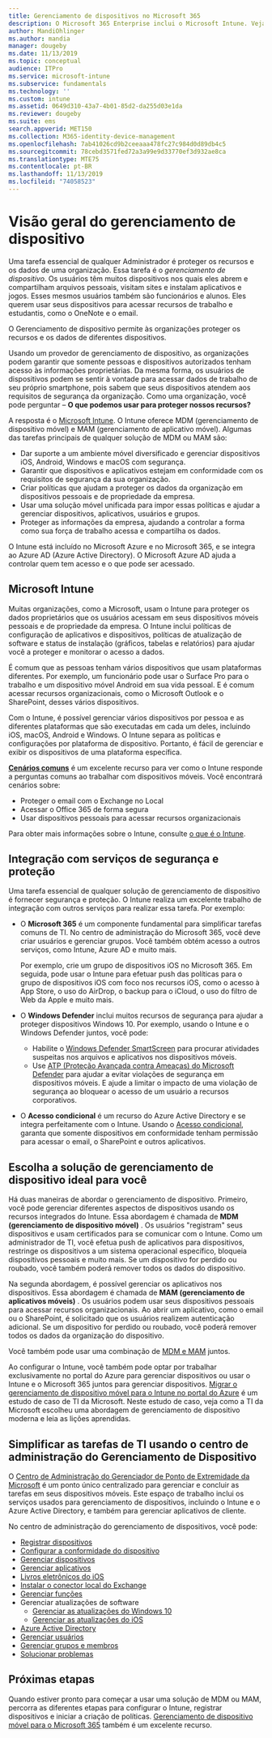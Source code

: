 ```yaml
---
title: Gerenciamento de dispositivos no Microsoft 365
description: O Microsoft 365 Enterprise inclui o Microsoft Intune. Veja como o Intune fornece gerenciamento de dispositivo móvel e gerenciamento de aplicativos móveis para a sua organização. Leia cenários comuns e use o Intune para implantar o Microsoft 365 em seu ambiente.
author: MandiOhlinger
ms.author: mandia
manager: dougeby
ms.date: 11/13/2019
ms.topic: conceptual
audience: ITPro
ms.service: microsoft-intune
ms.subservice: fundamentals
ms.technology: ''
ms.custom: intune
ms.assetid: 0649d310-43a7-4b01-85d2-da255d03e1da
ms.reviewer: dougeby
ms.suite: ems
search.appverid: MET150
ms.collection: M365-identity-device-management
ms.openlocfilehash: 7ab41026cd9b2ceeaaa478fc27c984d0d89db4c5
ms.sourcegitcommit: 78cebd3571fed72a3a99e9d33770ef3d932ae8ca
ms.translationtype: MTE75
ms.contentlocale: pt-BR
ms.lasthandoff: 11/13/2019
ms.locfileid: "74058523"
---
```

# <a name="device-management-overview"></a>Visão geral do gerenciamento de dispositivo

Uma tarefa essencial de qualquer Administrador é proteger os recursos e os dados de uma organização. Essa tarefa é o *gerenciamento de dispositivo*. Os usuários têm muitos dispositivos nos quais eles abrem e compartilham arquivos pessoais, visitam sites e instalam aplicativos e jogos. Esses mesmos usuários também são funcionários e alunos. Eles querem usar seus dispositivos para acessar recursos de trabalho e estudantis, como o OneNote e o email.

O Gerenciamento de dispositivo permite às organizações proteger os recursos e os dados de diferentes dispositivos.

Usando um provedor de gerenciamento de dispositivo, as organizações podem garantir que somente pessoas e dispositivos autorizados tenham acesso às informações proprietárias. Da mesma forma, os usuários de dispositivos podem se sentir à vontade para acessar dados de trabalho de seu próprio smartphone, pois sabem que seus dispositivos atendem aos requisitos de segurança da organização. Como uma organização, você pode perguntar – **O que podemos usar para proteger nossos recursos?**

A resposta é o [Microsoft Intune](what-is-intune.md). O Intune oferece MDM (gerenciamento de dispositivo móvel) e MAM (gerenciamento de aplicativo móvel). Algumas das tarefas principais de qualquer solução de MDM ou MAM são:

- Dar suporte a um ambiente móvel diversificado e gerenciar dispositivos iOS, Android, Windows e macOS com segurança.
- Garantir que dispositivos e aplicativos estejam em conformidade com os requisitos de segurança da sua organização.
- Criar políticas que ajudam a proteger os dados da organização em dispositivos pessoais e de propriedade da empresa.
- Usar uma solução móvel unificada para impor essas políticas e ajudar a gerenciar dispositivos, aplicativos, usuários e grupos.
- Proteger as informações da empresa, ajudando a controlar a forma como sua força de trabalho acessa e compartilha os dados.

O Intune está incluído no Microsoft Azure e no Microsoft 365, e se integra ao Azure AD (Azure Active Directory). O Microsoft Azure AD ajuda a controlar quem tem acesso e o que pode ser acessado.

## <a name="microsoft-intune"></a>Microsoft Intune

Muitas organizações, como a Microsoft, usam o Intune para proteger os dados proprietários que os usuários acessam em seus dispositivos móveis pessoais e de propriedade da empresa. O Intune inclui políticas de configuração de aplicativos e dispositivos, políticas de atualização de software e status de instalação (gráficos, tabelas e relatórios) para ajudar você a proteger e monitorar o acesso a dados.

É comum que as pessoas tenham vários dispositivos que usam plataformas diferentes. Por exemplo, um funcionário pode usar o Surface Pro para o trabalho e um dispositivo móvel Android em sua vida pessoal. E é comum acessar recursos organizacionais, como o Microsoft Outlook e o SharePoint, desses vários dispositivos.

Com o Intune, é possível gerenciar vários dispositivos por pessoa e as diferentes plataformas que são executadas em cada um deles, incluindo iOS, macOS, Android e Windows. O Intune separa as políticas e configurações por plataforma de dispositivo. Portanto, é fácil de gerenciar e exibir os dispositivos de uma plataforma específica.

**[Cenários comuns](common-scenarios.md)** é um excelente recurso para ver como o Intune responde a perguntas comuns ao trabalhar com dispositivos móveis. Você encontrará cenários sobre:  

- Proteger o email com o Exchange no Local
- Acessar o Office 365 de forma segura
- Usar dispositivos pessoais para acessar recursos organizacionais

Para obter mais informações sobre o Intune, consulte [o que é o Intune](what-is-intune.md).

## <a name="integration-with-secure-and-protect-services"></a>Integração com serviços de segurança e proteção

Uma tarefa essencial de qualquer solução de gerenciamento de dispositivo é fornecer segurança e proteção. O Intune realiza um excelente trabalho de integração com outros serviços para realizar essa tarefa. Por exemplo:

- O **Microsoft 365** é um componente fundamental para simplificar tarefas comuns de TI. No centro de administração do Microsoft 365, você deve criar usuários e gerenciar grupos. Você também obtém acesso a outros serviços, como Intune, Azure AD e muito mais.

  Por exemplo, crie um grupo de dispositivos iOS no Microsoft 365. Em seguida, pode usar o Intune para efetuar push das políticas para o grupo de dispositivos iOS com foco nos recursos iOS, como o acesso à App Store, o uso do AirDrop, o backup para o iCloud, o uso do filtro de Web da Apple e muito mais.

- O **Windows Defender** inclui muitos recursos de segurança para ajudar a proteger dispositivos Windows 10. Por exemplo, usando o Intune e o Windows Defender juntos, você pode:

  - Habilite o [Windows Defender SmartScreen](../protect/endpoint-protection-windows-10.md) para procurar atividades suspeitas nos arquivos e aplicativos nos dispositivos móveis.
  - Use [ATP (Proteção Avançada contra Ameaças) do Microsoft Defender](../protect/advanced-threat-protection.md) para ajudar a evitar violações de segurança em dispositivos móveis. E ajude a limitar o impacto de uma violação de segurança ao bloquear o acesso de um usuário a recursos corporativos.

- O **Acesso condicional** é um recurso do Azure Active Directory e se integra perfeitamente com o Intune. Usando o [Acesso condicional](../protect/conditional-access.md), garanta que somente dispositivos em conformidade tenham permissão para acessar o email, o SharePoint e outros aplicativos.

## <a name="choose-the-device-management-solution-thats-right-for-you"></a>Escolha a solução de gerenciamento de dispositivo ideal para você

Há duas maneiras de abordar o gerenciamento de dispositivo. Primeiro, você pode gerenciar diferentes aspectos de dispositivos usando os recursos integrados do Intune. Essa abordagem é chamada de **MDM (gerenciamento de dispositivo móvel)** . Os usuários "registram" seus dispositivos e usam certificados para se comunicar com o Intune. Como um administrador de TI, você efetua push de aplicativos para dispositivos, restringe os dispositivos a um sistema operacional específico, bloqueia dispositivos pessoais e muito mais. Se um dispositivo for perdido ou roubado, você também poderá remover todos os dados do dispositivo.

Na segunda abordagem, é possível gerenciar os aplicativos nos dispositivos. Essa abordagem é chamada de **MAM (gerenciamento de aplicativos móveis)** . Os usuários podem usar seus dispositivos pessoais para acessar recursos organizacionais. Ao abrir um aplicativo, como o email ou o SharePoint, é solicitado que os usuários realizem autenticação adicional. Se um dispositivo for perdido ou roubado, você poderá remover todos os dados da organização do dispositivo.

Você também pode usar uma combinação de [MDM e MAM](byod-technology-decisions.md) juntos.

Ao configurar o Intune, você também pode optar por trabalhar exclusivamente no portal do Azure para gerenciar dispositivos ou usar o Intune e o Microsoft 365 juntos para gerenciar dispositivos. [Migrar o gerenciamento de dispositivo móvel para o Intune no portal do Azure](https://www.microsoft.com/itshowcase/Article/Content/1042/Migrating-mobile-device-management-to-Intune-in-the-Azure-portal) é um estudo de caso de TI da Microsoft. Neste estudo de caso, veja como a TI da Microsoft escolheu uma abordagem de gerenciamento de dispositivo moderna e leia as lições aprendidas.

## <a name="simplify-it-tasks-using-the-device-management-admin-center"></a>Simplificar as tarefas de TI usando o centro de administração do Gerenciamento de Dispositivo

O [Centro de Administração do Gerenciador de Ponto de Extremidade da Microsoft](https://go.microsoft.com/fwlink/?linkid=2109431) é um ponto único centralizado para gerenciar e concluir as tarefas em seus dispositivos móveis. Este espaço de trabalho inclui os serviços usados para gerenciamento de dispositivos, incluindo o Intune e o Azure Active Directory, e também para gerenciar aplicativos de cliente.

No centro de administração do gerenciamento de dispositivos, você pode:

- [Registrar dispositivos](../enrollment/device-enrollment.md)
- [Configurar a conformidade do dispositivo](../protect/device-compliance-get-started.md)
- [Gerenciar dispositivos](../remote-actions/device-management.md)
- [Gerenciar aplicativos](../apps/app-management.md)  
- [Livros eletrônicos do iOS](../apps/vpp-ebooks-ios.md)  
- [Instalar o conector local do Exchange](../protect/exchange-connector-install.md)  
- [Gerenciar funções](role-based-access-control.md)  
- Gerenciar atualizações de software
  - [Gerenciar as atualizações do Windows 10](../protect/windows-update-for-business-configure.md)  
  - [Gerenciar as atualizações do iOS](../protect/software-updates-ios.md)  
- [Azure Active Directory](https://docs.microsoft.com/azure/active-directory)  
- [Gerenciar usuários](https://docs.microsoft.com/azure/active-directory/fundamentals/add-users-azure-active-directory)
- [Gerenciar grupos e membros](https://docs.microsoft.com/azure/active-directory/fundamentals/active-directory-manage-groups)
- [Solucionar problemas](help-desk-operators.md)

## <a name="next-steps"></a>Próximas etapas

Quando estiver pronto para começar a usar uma solução de MDM ou MAM, percorra as diferentes etapas para configurar o Intune, registrar dispositivos e iniciar a criação de políticas. [Gerenciamento de dispositivo móvel para o Microsoft 365](https://docs.microsoft.com/microsoft-365/enterprise/mobility-infrastructure) também é um excelente recurso.
